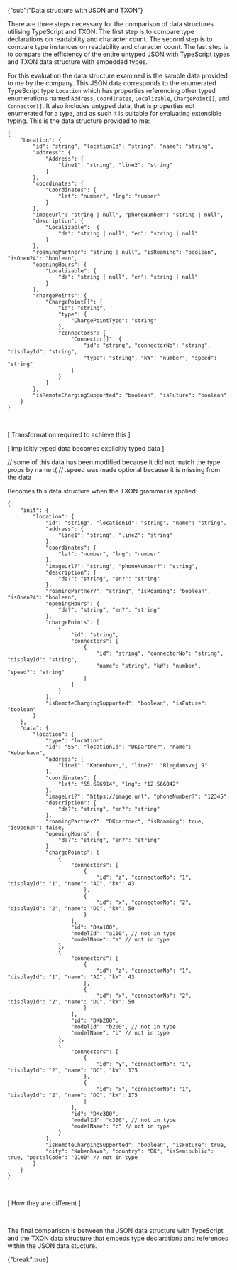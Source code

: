 {"sub":"Data structure with JSON and TXON"}

There are three steps necessary for the comparison of data structures utilising TypeScript and TXON. The first step is to compare type declarations on readability and character count. The second step is to compare type instances on readability and character count. The last step is to compare the efficiency of the entire untyped JSON with TypeScript types and TXON data structure with embedded types.

For this evaluation the data structure examined is the sample data provided to me by the company. This JSON data corresponds to the enumerated TypeScript type `Location` which has properties referencing other typed enumerations named `Address`, `Coordinates`, `Localizable`, `ChargePoint[]`, and  `Connector[]`. It also includes untyped data, that is properties not enumerated for a type, and as such it is suitable for evaluating extensible typing. This is the data structure provided to me:

```
{
    "Location": {
        "id": "string", "locationId": "string", "name": "string",
        "address": {
            "Address": {
                "line1": "string", "line2": "string"
            }
        },
        "coordinates": {
            "Coordinates": {
                "lat": "number", "lng": "number"
            }
        },
        "imageUrl": "string | null", "phoneNumber": "string | null",
        "description": {
            "Localizable":  {
                "da": "string | null", "en": "string | null"
            }
        },
        "roamingPartner": "string | null", "isRoaming": "boolean", "isOpen24": "boolean",
        "openingHours": {
            "Localizable": {
                "da": "string | null", "en": "string | null"
            }
        },
        "chargePoints": {
            "ChargePoint[]": {
                "id": "string",
                "type": {
                    "ChargePointType": "string"
                },
                "connectors": {
                    "Connector[]": {
                        "id": "string", "connectorNo": "string", "displayId": "string",
                        "type": "string", "kW": "number", "speed": "string"
                    }
                }
            }
        },
        "isRemoteChargingSupported": "boolean", "isFuture": "boolean"
    }
}
```

<br>

[ Transformation required to achieve this ]

[ Implicitly typed data becomes explicitly typed data ]

// some of this data has been modified because it did not match the type props by name :(
// .speed was made optional because it is missing from the data

Becomes this data structure when the TXON grammar is applied:

```
{
    "init": {
        "location": {
            "id": "string", "locationId": "string", "name": "string",
            "address": {
                "line1": "string", "line2": "string"
            },
            "coordinates": {
                "lat": "number", "lng": "number"
            },
            "imageUrl?": "string", "phoneNumber?": "string",
            "description": {
                "da?": "string", "en?": "string"
            },
            "roamingPartner?": "string", "isRoaming": "boolean", "isOpen24": "boolean",
            "openingHours": {
                "da?": "string", "en?": "string"
            },
            "chargePoints": [
                {
                    "id": "string",
                    "connectors": [
                        {
                            "id": "string", "connectorNo": "string", "displayId": "string",
                            "name": "string", "kW": "number", "speed?": "string"
                        }
                    ]
                }
            ],
            "isRemoteChargingSupported": "boolean", "isFuture": "boolean"
        }
    },
    "data": {
        "location": {
            "type": "location",
            "id": "55", "locationId": "DKpartner", "name": "København",
            "address": {
                "line1": "København,", "line2": "Blegdamsvej 9"
            },
            "coordinates": {
                "lat": "55.696914", "lng": "12.566042"
            },
            "imageUrl?": "https://image.url", "phoneNumber?": "12345",
            "description": {
                "da?": "string", "en?": "string"
            },
            "roamingPartner?": "DKpartner", "isRoaming": true, "isOpen24": false,
            "openingHours": {
                "da?": "string", "en?": "string"
            },
            "chargePoints": [
                {
                    "connectors": [
                        {
                            "id": "z", "connectorNo": "1", "displayId": "1", "name": "AC", "kW": 43
                        },
                        {
                            "id": "x", "connectorNo": "2", "displayId": "2", "name": "DC", "kW": 50
                        }
                    ],
                    "id": "DKa100",
                    "modelId": "a100", // not in type
                    "modelName": "a" // not in type
                },
                {
                    "connectors": [
                        {
                            "id": "z", "connectorNo": "1", "displayId": "1", "name": "AC", "kW": 43
                        },
                        {
                            "id": "x", "connectorNo": "2", "displayId": "2", "name": "DC", "kW": 50
                        }
                    ],
                    "id": "DKb200",
                    "modelId": "b200", // not in type
                    "modelName": "b" // not in type
                },
                {
                    "connectors": [
                        {
                            "id": "y", "connectorNo": "1", "displayId": "2", "name": "DC", "kW": 175
                        },
                        {
                            "id": "x", "connectorNo": "1", "displayId": "2", "name": "DC", "kW": 175
                        }
                    ],
                    "id": "DKc300",
                    "modelId": "c300", // not in type
                    "modelName": "c" // not in type
                }
            ],
            "isRemoteChargingSupported": "boolean", "isFuture": true,
            "city": "København", "country": "DK", "isSemipublic": true, "postalCode": "2100" // not in type
        }
    }
}
```

<br>

[ How they are different ]

<br>

The final comparison is between the JSON data structure with TypeScript and the TXON data structure that embeds type declarations and references within the JSON data stucture.

{"break":true}
